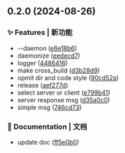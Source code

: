 

## 0.2.0 (2024-08-26)


### ✨ Features | 新功能

* --daemon ([e6e18b6](https://github.com/openembed-labs/rk3588-stm32-comm/commit/e6e18b6852f10f342624a41f7cc446e90f5eae9b))
* daemonize ([eedecd7](https://github.com/openembed-labs/rk3588-stm32-comm/commit/eedecd7e860b2cfd0c95522491e5d6fba372d551))
* logger ([4486416](https://github.com/openembed-labs/rk3588-stm32-comm/commit/448641620b2b114cef23467ef84c1e8d9eb6485e))
* make cross_build ([d3b28d9](https://github.com/openembed-labs/rk3588-stm32-comm/commit/d3b28d96306b0bcdaf2b0a9a8f5d3feee223cf3e))
* opmit dir and code style ([90cd52a](https://github.com/openembed-labs/rk3588-stm32-comm/commit/90cd52a5bf2c02a5862116d271f54a0734bafec9))
* release ([aef277d](https://github.com/openembed-labs/rk3588-stm32-comm/commit/aef277dc9659d0d2929c79fd703e807433f108d6))
* select server or client ([e799b41](https://github.com/openembed-labs/rk3588-stm32-comm/commit/e799b41bf1cbd6e941d55693619123b226a35e2c))
* server response msg ([d35a0c0](https://github.com/openembed-labs/rk3588-stm32-comm/commit/d35a0c05aaa82532c80bf911782e1c598313ec7b))
* simple msg ([746cd73](https://github.com/openembed-labs/rk3588-stm32-comm/commit/746cd7308530ed7d0e0bb3ef30673d2779c89b9a))


### 📝 Documentation | 文档

* update doc ([ff5e0b0](https://github.com/openembed-labs/rk3588-stm32-comm/commit/ff5e0b04fb3d12281f04f490c0ae6699bb4fda64))
